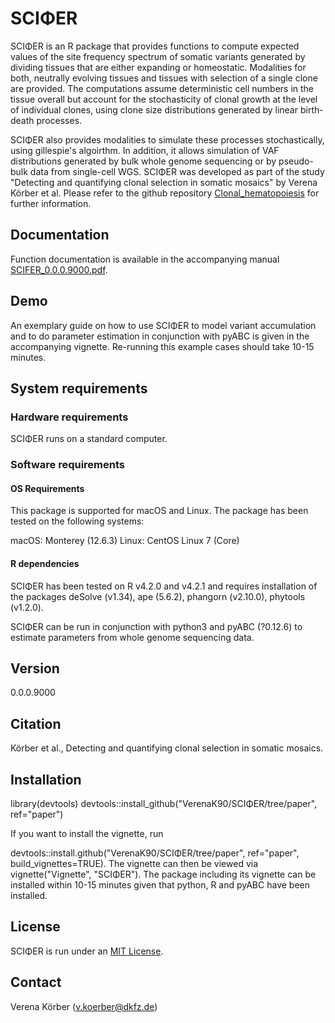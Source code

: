 # SCI&Phi;ER

SCI&Phi;ER is an R package that provides functions to compute expected values of the site frequency spectrum of somatic variants generated by dividing tissues that are either expanding or homeostatic. Modalities for both, neutrally evolving tissues and tissues with selection of a single clone are provided. The computations assume deterministic cell numbers in the tissue overall but account for the stochasticity of clonal growth at the level of individual clones, using clone size distributions generated by linear birth-death processes. 

SCI&Phi;ER also provides modalities to simulate these processes stochastically, using gillespie's algoirthm. In addition, it allows simulation of VAF distributions generated by bulk whole genome sequencing or by pseudo-bulk data from single-cell WGS. SCI&Phi;ER was developed as part of the study "Detecting and quantifying clonal selection in somatic mosaics" by Verena Körber et al. Please refer to the github repository [Clonal_hematopoiesis](https://github.com/VerenaK90/clonal_hematopoiesis) for further information.

## Documentation

Function documentation is available in the accompanying manual [SCIFER_0.0.0.9000.pdf](SCIFER_0.0.0.9000.pdf).

## Demo 

An exemplary guide on how to use SCI&Phi;ER to model variant accumulation and to do parameter estimation in conjunction with pyABC is given in the accompanying vignette. Re-running this example cases should take 10-15 minutes.

## System requirements

### Hardware requirements

SCI&Phi;ER runs on a standard computer.

### Software requirements

#### OS Requirements

This package is supported for macOS and Linux. The package has been tested on the following systems:

macOS: Monterey (12.6.3)
Linux: CentOS Linux 7 (Core)

#### R dependencies

SCI&Phi;ER has been tested on R v4.2.0 and v4.2.1 and requires installation of the packages deSolve (v1.34), ape (5.6.2), phangorn (v2.10.0), phytools (v1.2.0).

SCI&Phi;ER can be run in conjunction with python3 and pyABC (?0.12.6) to estimate parameters from whole genome sequencing data.

## Version

0.0.0.9000

## Citation

Körber et al., Detecting and quantifying clonal selection in somatic mosaics.

## Installation

library(devtools)
devtools::install_github("VerenaK90/SCI&Phi;ER/tree/paper", ref="paper")

If you want to install the vignette, run

devtools::install.github("VerenaK90/SCI&Phi;ER/tree/paper", ref="paper", build_vignettes=TRUE). The vignette can then be viewed via vignette("Vignette", "SCI&Phi;ER"). The package including its vignette can be installed within 10-15 minutes given that python, R and pyABC have been installed.

## License

SCI&Phi;ER is run under an [MIT License](https://web.archive.org/web/20160411224647/https://opensource.org/licenses/MIT).

## Contact

Verena Körber (v.koerber@dkfz.de)
